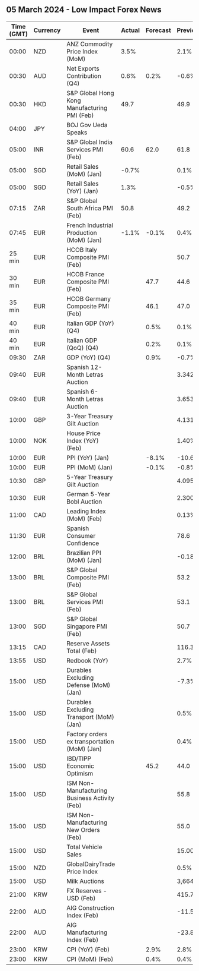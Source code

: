 ## 05 March 2024 - Low Impact Forex News

| Time (GMT) | Currency | Event | Actual | Forecast | Previous |
|------|----------|-------|--------|----------|----------|
| 00:00 | NZD | ANZ Commodity Price Index (MoM) | 3.5% |  | 2.1% |
| 00:30 | AUD | Net Exports Contribution (Q4) | 0.6% | 0.2% | -0.6% |
| 00:30 | HKD | S&P Global Hong Kong Manufacturing PMI (Feb) | 49.7 |  | 49.9 |
| 04:00 | JPY | BOJ Gov Ueda Speaks |  |  |  |
| 05:00 | INR | S&P Global India Services PMI (Feb) | 60.6 | 62.0 | 61.8 |
| 05:00 | SGD | Retail Sales (MoM) (Jan) | -0.7% |  | 0.1% |
| 05:00 | SGD | Retail Sales (YoY) (Jan) | 1.3% |  | -0.5% |
| 07:15 | ZAR | S&P Global South Africa PMI (Feb) | 50.8 |  | 49.2 |
| 07:45 | EUR | French Industrial Production (MoM) (Jan) | -1.1% | -0.1% | 0.4% |
| 25 min | EUR | HCOB Italy Composite PMI (Feb) |  |  | 50.7 |
| 30 min | EUR | HCOB France Composite PMI (Feb) |  | 47.7 | 44.6 |
| 35 min | EUR | HCOB Germany Composite PMI (Feb) |  | 46.1 | 47.0 |
| 40 min | EUR | Italian GDP (YoY) (Q4) |  | 0.5% | 0.1% |
| 40 min | EUR | Italian GDP (QoQ) (Q4) |  | 0.2% | 0.1% |
| 09:30 | ZAR | GDP (YoY) (Q4) |  | 0.9% | -0.7% |
| 09:40 | EUR | Spanish 12-Month Letras Auction |  |  | 3.342% |
| 09:40 | EUR | Spanish 6-Month Letras Auction |  |  | 3.653% |
| 10:00 | GBP | 3-Year Treasury Gilt Auction |  |  | 4.131% |
| 10:00 | NOK | House Price Index (YoY) (Feb) |  |  | 1.40% |
| 10:00 | EUR | PPI (YoY) (Jan) |  | -8.1% | -10.6% |
| 10:00 | EUR | PPI (MoM) (Jan) |  | -0.1% | -0.8% |
| 10:30 | GBP | 5-Year Treasury Gilt Auction |  |  | 4.095% |
| 10:30 | EUR | German 5-Year Bobl Auction |  |  | 2.300% |
| 11:00 | CAD | Leading Index (MoM) (Feb) |  |  | 0.13% |
| 11:30 | EUR | Spanish Consumer Confidence |  |  | 78.6 |
| 12:00 | BRL | Brazilian PPI (MoM) (Jan) |  |  | -0.18% |
| 13:00 | BRL | S&P Global Composite PMI (Feb) |  |  | 53.2 |
| 13:00 | BRL | S&P Global Services PMI (Feb) |  |  | 53.1 |
| 13:00 | SGD | S&P Global Singapore PMI (Feb) |  |  | 50.7 |
| 13:15 | CAD | Reserve Assets Total (Feb) |  |  | 116.3B |
| 13:55 | USD | Redbook (YoY) |  |  | 2.7% |
| 15:00 | USD | Durables Excluding Defense (MoM) (Jan) |  |  | -7.3% |
| 15:00 | USD | Durables Excluding Transport (MoM) (Jan) |  |  | 0.5% |
| 15:00 | USD | Factory orders ex transportation (MoM) (Jan) |  |  | 0.4% |
| 15:00 | USD | IBD/TIPP Economic Optimism |  | 45.2 | 44.0 |
| 15:00 | USD | ISM Non-Manufacturing Business Activity (Feb) |  |  | 55.8 |
| 15:00 | USD | ISM Non-Manufacturing New Orders (Feb) |  |  | 55.0 |
| 15:00 | USD | Total Vehicle Sales |  |  | 15.00M |
| 15:00 | NZD | GlobalDairyTrade Price Index |  |  | 0.5% |
| 15:00 | USD | Milk Auctions |  |  | 3,664.0 |
| 21:00 | KRW | FX Reserves - USD (Feb) |  |  | 415.76B |
| 22:00 | AUD | AIG Construction Index (Feb) |  |  | -11.5 |
| 22:00 | AUD | AIG Manufacturing Index (Feb) |  |  | -23.8 |
| 23:00 | KRW | CPI (YoY) (Feb) |  | 2.9% | 2.8% |
| 23:00 | KRW | CPI (MoM) (Feb) |  | 0.4% | 0.4% |
